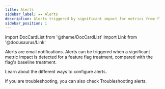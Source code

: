 ```yaml
---
title: Alerts
sidebar_label: ★★ Alerts
description: Alerts triggered by significant impact for metrics from flag treatments
sidebar_position: 1
---
```


import DocCardList from '@theme/DocCardList'
import Link from '@docusaurus/Link'

Alerts are email notifications. Alerts can be triggered when a significant metric impact is detected for a feature flag treatment, compared with the flag's <Link to="./../feature-flag-treatments/baseline-treatment">baseline treatment</Link>.

Learn about the different ways to configure alerts.

<DocCardList />

If you are troubleshooting, you can also check <Link to="/">Troubleshooting alerts</Link>.